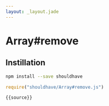 ```yaml
---
layout: _layout.jade
---
```


# Array#remove

## Instillation

```sh
npm install --save shouldhave
```

```js
require("shouldhave/Array#remove.js")
```

```js
{{source}}
```